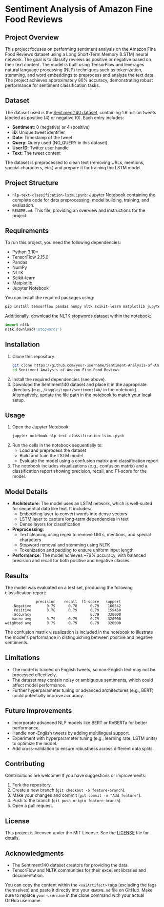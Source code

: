# Sentiment Analysis of Amazon Fine Food Reviews

## Project Overview
This project focuses on performing sentiment analysis on the Amazon Fine Food Reviews dataset using a Long Short-Term Memory (LSTM) neural network. The goal is to classify reviews as positive or negative based on their text content. The model is built using TensorFlow and leverages natural language processing (NLP) techniques such as tokenization, stemming, and word embeddings to preprocess and analyze the text data. The project achieves approximately 80% accuracy, demonstrating robust performance for sentiment classification tasks.

## Dataset
The dataset used is the [Sentiment140 dataset](http://help.sentiment140.com/), containing 1.6 million tweets labeled as positive (4) or negative (0). Each entry includes:
- **Sentiment**: 0 (negative) or 4 (positive)
- **ID**: Unique tweet identifier
- **Date**: Timestamp of the tweet
- **Query**: Query used (NO_QUERY in this dataset)
- **User ID**: Twitter user handle
- **Text**: The tweet content

The dataset is preprocessed to clean text (removing URLs, mentions, special characters, etc.) and prepare it for training the LSTM model.

## Project Structure
- `nlp-text-classification-lstm.ipynb`: Jupyter Notebook containing the complete code for data preprocessing, model building, training, and evaluation.
- `README.md`: This file, providing an overview and instructions for the project.

## Requirements
To run this project, you need the following dependencies:
- Python 3.10+
- TensorFlow 2.15.0
- Pandas
- NumPy
- NLTK
- Scikit-learn
- Matplotlib
- Jupyter Notebook

You can install the required packages using:
```bash
pip install tensorflow pandas numpy nltk scikit-learn matplotlib jupyter
```

Additionally, download the NLTK stopwords dataset within the notebook:
```python
import nltk
nltk.download('stopwords')
```

## Installation
1. Clone this repository:
   ```bash
   git clone https://github.com/your-username/Sentiment-Analysis-of-Amazon-Fine-Food-Reviews.git
   cd Sentiment-Analysis-of-Amazon-Fine-Food-Reviews
   ```
2. Install the required dependencies (see above).
3. Download the Sentiment140 dataset and place it in the appropriate directory (e.g., `/kaggle/input/sentiment140/` in the notebook). Alternatively, update the file path in the notebook to match your local setup.

## Usage
1. Open the Jupyter Notebook:
   ```bash
   jupyter notebook nlp-text-classification-lstm.ipynb
   ```
2. Run the cells in the notebook sequentially to:
   - Load and preprocess the dataset
   - Build and train the LSTM model
   - Evaluate the model using a confusion matrix and classification report
3. The notebook includes visualizations (e.g., confusion matrix) and a classification report showing precision, recall, and F1-score for the model.

## Model Details
- **Architecture**: The model uses an LSTM network, which is well-suited for sequential data like text. It includes:
  - Embedding layer to convert words into dense vectors
  - LSTM layer to capture long-term dependencies in text
  - Dense layers for classification
- **Preprocessing**:
  - Text cleaning using regex to remove URLs, mentions, and special characters
  - Stopword removal and stemming using NLTK
  - Tokenization and padding to ensure uniform input length
- **Performance**: The model achieves ~79% accuracy, with balanced precision and recall for both positive and negative classes.

## Results
The model was evaluated on a test set, producing the following classification report:
```
              precision    recall  f1-score   support
    Negative       0.79      0.78      0.79    160542
    Positive       0.78      0.79      0.79    159458
    accuracy                           0.79    320000
   macro avg       0.79      0.79      0.79    320000
weighted avg       0.79      0.79      0.79    320000
```
The confusion matrix visualization is included in the notebook to illustrate the model's performance in distinguishing between positive and negative sentiments.

## Limitations
- The model is trained on English tweets, so non-English text may not be processed effectively.
- The dataset may contain noisy or ambiguous sentiments, which could affect model performance.
- Further hyperparameter tuning or advanced architectures (e.g., BERT) could potentially improve accuracy.

## Future Improvements
- Incorporate advanced NLP models like BERT or RoBERTa for better performance.
- Handle non-English tweets by adding multilingual support.
- Experiment with hyperparameter tuning (e.g., learning rate, LSTM units) to optimize the model.
- Add cross-validation to ensure robustness across different data splits.

## Contributing
Contributions are welcome! If you have suggestions or improvements:
1. Fork the repository.
2. Create a new branch (`git checkout -b feature-branch`).
3. Make your changes and commit (`git commit -m "Add feature"`).
4. Push to the branch (`git push origin feature-branch`).
5. Open a pull request.

## License
This project is licensed under the MIT License. See the [LICENSE](LICENSE) file for details.

## Acknowledgments
- The Sentiment140 dataset creators for providing the data.
- TensorFlow and NLTK communities for their excellent libraries and documentation.



You can copy the content within the `<xaiArtifact>` tags (excluding the tags themselves) and paste it directly into your `README.md` file on GitHub. Make sure to replace `your-username` in the clone command with your actual GitHub username.
